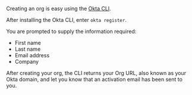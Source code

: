 Creating an org is easy using the [Okta CLI](https://github.com/oktadeveloper/okta-cli).

After installing the Okta CLI, enter `okta register`.

You are prompted to supply the information required:

 - First name
 - Last name
 - Email address
 - Company

After creating your org, the CLI returns your Org URL, also known as your Okta domain, and let you know that an activation email has been sent to you. 
